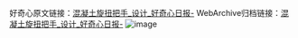 好奇心原文链接：[混凝土旋扭把手_设计_好奇心日报-](https://www.qdaily.com/articles/2299.html)
WebArchive归档链接：[混凝土旋扭把手_设计_好奇心日报-](http://web.archive.org/web/20190623151020/https://www.qdaily.com/articles/2299.html)
![image](http://ww3.sinaimg.cn/large/007d5XDply1g3vbyzi898j30u038vtk7)